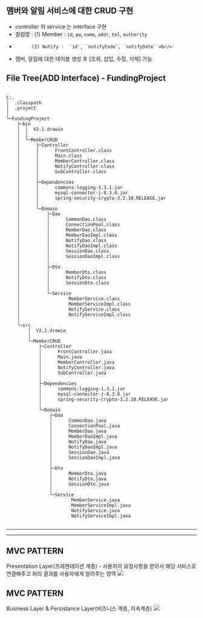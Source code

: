 맴버와 알림 서비스에 대한 CRUD 구현 <br/>
---
- controller 와 service 는 interface 구현 <br/>
- 컬럼명 : (1) Member :  `id`, `pw`, `name`, `addr`, `tel`, `authority` <br/>
-           (2) Notify :  `id`, `notifyCode`, `notifyDate` <br/>
- 맴버, 알림에 대한 테이블 생성 후 [조회, 삽입, 수정, 삭제] 가능 <br/>



File Tree(ADD Interface) - FundingProject
---
```    

C:.
│  .classpath
│  .project
│  
└─FundingProject
    ├─bin
    │  │  V2.1.drawio
    │  │  
    │  └─MemberCRUD
    │      ├─Controller
    │      │      FrontController.class
    │      │      Main.class
    │      │      MemberController.class
    │      │      NotifyController.class
    │      │      SubController.class
    │      │      
    │      ├─Dependencies
    │      │      commons-logging-1.3.1.jar
    │      │      mysql-connector-j-8.3.0.jar
    │      │      spring-security-crypto-3.2.10.RELEASE.jar
    │      │      
    │      └─Domain
    │          ├─Dao
    │          │      CommonDao.class
    │          │      ConnectionPool.class
    │          │      MemberDao.class
    │          │      MemberDaoImpl.class
    │          │      NotifyDao.class
    │          │      NotifyDaoImpl.class
    │          │      SessionDao.class
    │          │      SessionDaoImpl.class
    │          │      
    │          ├─Dto
    │          │      MemberDto.class
    │          │      NotifyDto.class
    │          │      SessionDto.class
    │          │      
    │          └─Service
    │                  MemberService.class
    │                  MemberServiceImpl.class
    │                  NotifyService.class
    │                  NotifyServiceImpl.class
    │                  
    └─src
        │  V2.1.drawio
        │  
        └─MemberCRUD
            ├─Controller
            │      FrontController.java
            │      Main.java
            │      MemberController.java
            │      NotifyController.java
            │      SubController.java
            │      
            ├─Dependencies
            │      commons-logging-1.3.1.jar
            │      mysql-connector-j-8.3.0.jar
            │      spring-security-crypto-3.2.10.RELEASE.jar
            │      
            └─Domain
                ├─Dao
                │      CommonDao.java
                │      ConnectionPool.java
                │      MemberDao.java
                │      MemberDaoImpl.java
                │      NotifyDao.java
                │      NotifyDaoImpl.java
                │      SessionDao.java
                │      SessionDaoImpl.java
                │      
                ├─Dto
                │      MemberDto.java
                │      NotifyDto.java
                │      SessionDto.java
                │      
                └─Service
                        MemberService.java
                        MemberServiceImpl.java
                        NotifyService.java
                        NotifyServiceImpl.java
                        

```
---

<hr/>

<h2>MVC PATTERN</h2>
Presentation Layer(프레젠테이션 계층)
- 사용자의 요청사항을 받아서 해당 서비스로 연결해주고 처리 결과를 사용자에게 알려주는 영역

<img src="https://github.com/EM-PROJECT-ORG-Funrest/EM_Module_Test/assets/102271645/9def9d67-4640-45b5-bdfa-e7f279eac48a">

<h2>MVC PATTERN</h2>
Business Layer & Persistance Layer(비즈니스 계층, 지속계층)

<img src="https://github.com/EM-PROJECT-ORG-Funrest/EM_Module_Test/assets/102271645/d67b043f-c09f-46a5-8ee0-53343c94acd0">

